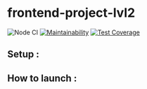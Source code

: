 # frontend-project-lvl2

![Node CI](https://github.com/hartdegen/frontend-project-lvl2/workflows/Node%20CI/badge.svg)
[![Maintainability](https://api.codeclimate.com/v1/badges/b869eeefe95ce274c3d4/maintainability)](https://codeclimate.com/github/hartdegen/frontend-project-lvl2/maintainability)
[![Test Coverage](https://api.codeclimate.com/v1/badges/b869eeefe95ce274c3d4/test_coverage)](https://codeclimate.com/github/hartdegen/frontend-project-lvl2/test_coverage)

Setup :
--------------------------

How to launch :
--------------------------
